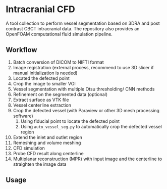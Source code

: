 # Intracranial CFD

A tool collection to perform vessel segmentation based on 3DRA and post contrast CBCT intracranial data. The repository also provides an OpenFOAM computational fluid simulation pipeline.

## Workflow
1. Batch conversion of DICOM to NIFTI format
2. Image registration (external process, recommend to use 3D slicer if manual initialization is needed)
3. Located the defected point
4. Crop the image to smaller VOI
5. Vessel segmentation with multiple Otsu thresholding/ CNN methods
6. Refinement on the segmented data (optional)
4. Extract surface as VTK file
6. Vessel centerline extraction
5. Crop the defected vessel (with Paraview or other 3D mesh processing software)
	1. Using fiducial point to locate the defected point
	2. Using `auto_vessel_seg.py` to automatically crop the defected vessel region
6. Extend the inlet and outlet region
7. Remeshing and volume meshing
8. CFD simulation
9. Probe CFD result along centerline
7. Multiplanar reconstruction (MPR) with input image and the centerline to straighten the image data

## Usage